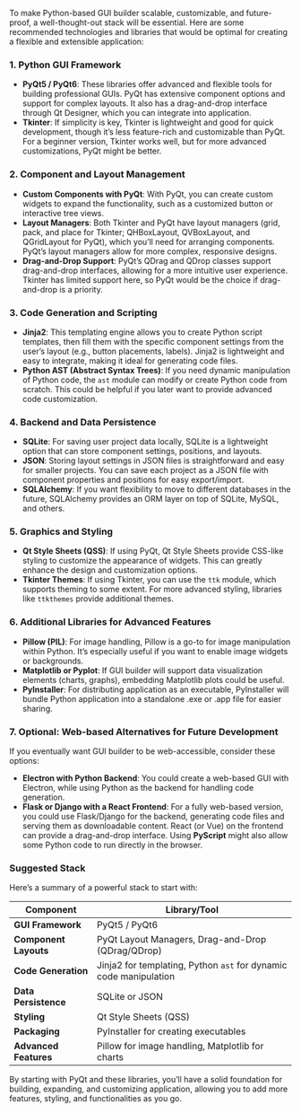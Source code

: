 To make  Python-based GUI builder scalable, customizable, and future-proof, a well-thought-out stack will be essential. Here are some recommended technologies and libraries that would be optimal for creating a flexible and extensible application:

### 1. **Python GUI Framework**
   - **PyQt5 / PyQt6**: These libraries offer advanced and flexible tools for building professional GUIs. PyQt has extensive component options and support for complex layouts. It also has a drag-and-drop interface through Qt Designer, which you can integrate into  application.
   - **Tkinter**: If simplicity is key, Tkinter is lightweight and good for quick development, though it’s less feature-rich and customizable than PyQt. For a beginner version, Tkinter works well, but for more advanced customizations, PyQt might be better.

### 2. **Component and Layout Management**
   - **Custom Components with PyQt**: With PyQt, you can create custom widgets to expand the functionality, such as a customized button or interactive tree views.
   - **Layout Managers**: Both Tkinter and PyQt have layout managers (grid, pack, and place for Tkinter; QHBoxLayout, QVBoxLayout, and QGridLayout for PyQt), which you’ll need for arranging components. PyQt’s layout managers allow for more complex, responsive designs.
   - **Drag-and-Drop Support**: PyQt’s QDrag and QDrop classes support drag-and-drop interfaces, allowing for a more intuitive user experience. Tkinter has limited support here, so PyQt would be the choice if drag-and-drop is a priority.

### 3. **Code Generation and Scripting**
   - **Jinja2**: This templating engine allows you to create Python script templates, then fill them with the specific component settings from the user’s layout (e.g., button placements, labels). Jinja2 is lightweight and easy to integrate, making it ideal for generating code files.
   - **Python AST (Abstract Syntax Trees)**: If you need dynamic manipulation of Python code, the `ast` module can modify or create Python code from scratch. This could be helpful if you later want to provide advanced code customization.

### 4. **Backend and Data Persistence**
   - **SQLite**: For saving user project data locally, SQLite is a lightweight option that can store component settings, positions, and layouts.
   - **JSON**: Storing layout settings in JSON files is straightforward and easy for smaller projects. You can save each project as a JSON file with component properties and positions for easy export/import.
   - **SQLAlchemy**: If you want flexibility to move to different databases in the future, SQLAlchemy provides an ORM layer on top of SQLite, MySQL, and others.

### 5. **Graphics and Styling**
   - **Qt Style Sheets (QSS)**: If using PyQt, Qt Style Sheets provide CSS-like styling to customize the appearance of widgets. This can greatly enhance the design and customization options.
   - **Tkinter Themes**: If using Tkinter, you can use the `ttk` module, which supports theming to some extent. For more advanced styling, libraries like `ttkthemes` provide additional themes.

### 6. **Additional Libraries for Advanced Features**
   - **Pillow (PIL)**: For image handling, Pillow is a go-to for image manipulation within Python. It’s especially useful if you want to enable image widgets or backgrounds.
   - **Matplotlib or Pyplot**: If  GUI builder will support data visualization elements (charts, graphs), embedding Matplotlib plots could be useful.
   - **PyInstaller**: For distributing  application as an executable, PyInstaller will bundle  Python application into a standalone .exe or .app file for easier sharing.

### 7. **Optional: Web-based Alternatives for Future Development**
   If you eventually want  GUI builder to be web-accessible, consider these options:
   - **Electron with Python Backend**: You could create a web-based GUI with Electron, while using Python as the backend for handling code generation.
   - **Flask or Django with a React Frontend**: For a fully web-based version, you could use Flask/Django for the backend, generating code files and serving them as downloadable content. React (or Vue) on the frontend can provide a drag-and-drop interface. Using **PyScript** might also allow some Python code to run directly in the browser.

### Suggested Stack

Here’s a summary of a powerful stack to start with:

| Component                 | Library/Tool       |
|---------------------------|--------------------|
| **GUI Framework**         | PyQt5 / PyQt6      |
| **Component Layouts**     | PyQt Layout Managers, Drag-and-Drop (QDrag/QDrop) |
| **Code Generation**       | Jinja2 for templating, Python `ast` for dynamic code manipulation |
| **Data Persistence**      | SQLite or JSON     |
| **Styling**               | Qt Style Sheets (QSS) |
| **Packaging**             | PyInstaller for creating executables |
| **Advanced Features**     | Pillow for image handling, Matplotlib for charts |

By starting with PyQt and these libraries, you’ll have a solid foundation for building, expanding, and customizing  application, allowing you to add more features, styling, and functionalities as you go.
